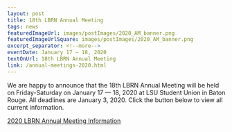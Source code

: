 ```yaml
---
layout: post
title: 18th LBRN Annual Meeting
tags: news
featuredImageUrl: images/postImages/2020_AM_banner.png
featuredImageUrlSquare: images/postImages/2020_AM_banner.png
excerpt_separator: <!--more-->
eventDate: January 17 — 18, 2020
textOnUrl: 18th LBRN Annual Meeting
link: /annual-meetings-2020.html
---
```

<p>We are happy to announce that the 18th LBRN Annual Meeting will be held on Friday-Saturday on January 17 — 18, 2020 at LSU Student Union in Baton Rouge. All deadlines are January 3, 2020. Click the button below to view all current information.</p>
<p>
  <a class="button" href="{{ "/annual-meetings-2020.html" | relative_url }}">2020 LBRN Annual Meeting Information</a></p>
